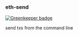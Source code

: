 ### eth-send

[![Greenkeeper badge](https://badges.greenkeeper.io/kumavis/eth-send.svg)](https://greenkeeper.io/)

send txs from the command line
